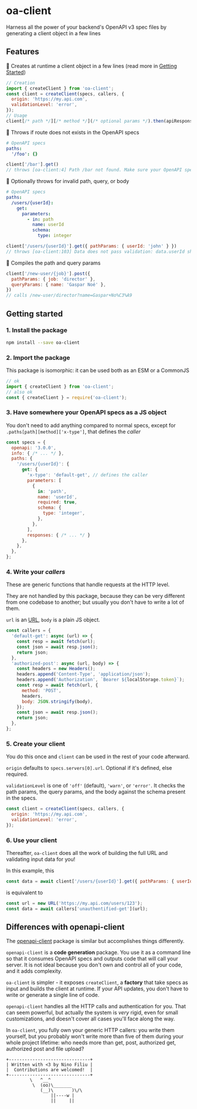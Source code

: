 # oa-client

Harness all the power of your backend's OpenAPI v3 spec files by generating a client object in a few lines

## Features

🚀 Creates at runtime a client object in a few lines (read more in [Getting Started](#getting-started))
```js
// Creation
import { createClient } from 'oa-client';
const client = createClient(specs, callers, {
  origin: 'https://my.api.com',
  validationLevel: 'error',
});
// Usage
client[/* path */][/* method */](/* optional params */).then(apiResponse => { /* ... */ })
```

🚀 Throws if route does not exists in the OpenAPI specs
```yaml
# OpenAPI specs
paths:
  '/foo': {}
```
```js
client['/bar'].get()
// throws [oa-client:4] Path /bar not found. Make sure your OpenAPI specs have a .paths['/bar'] key.
```

🚀 Optionally throws for invalid path, query, or body
```yaml
# OpenAPI specs
paths:
  /users/{userId}:
    get:
      parameters:
        - in: path
          name: userId
          schema:
            type: integer
```
```js
client['/users/{userId}'].get({ pathParams: { userId: 'john' } })
// throws [oa-client:103] Data does not pass validation: data.userId should be an integer
```

🚀 Compiles the path and query params
```js
client['/new-user/{job}'].post({
  pathParams: { job: 'director' },
  queryParams: { name: 'Gaspar Noé' },
})
// calls /new-user/director?name=Gaspar+No%C3%A9
```

## Getting started

### 1. Install the package

```sh
npm install --save oa-client
```

### 2. Import the package

This package is isomorphic: it can be used both as an ESM or a CommonJS

```js
// ok
import { createClient } from 'oa-client';
// also ok
const { createClient } = require('oa-client');
```

### 3. Have somewhere your OpenAPI specs as a JS object

You don't need to add anything compared to normal specs, except for `.paths[path][method]['x-type']`, that defines the *caller*

```js
const specs = {
  openapi: '3.0.0',
  info: { /* ... */ },
  paths: {
    '/users/{userId}': {
      get: {
        'x-type': 'default-get', // defines the caller
        parameters: [
          {
            in: 'path',
            name: 'userId',
            required: true,
            schema: {
              type: 'integer',
            },
          },
        ],
        responses: { /* ... */ }
      },
    },
  },
};
```

### 4. Write your *callers*

These are generic functions that handle requests at the HTTP level.

They are not handled by this package, because they can be very different from one codebase to another; but usually you don't have to write a lot of them.

`url` is an [URL](https://developer.mozilla.org/en-US/docs/Web/API/URL), `body` is a plain JS object.

```js
const callers = {
  'default-get': async (url) => {
    const resp = await fetch(url);
    const json = await resp.json();
    return json;
  },
  'authorized-post': async (url, body) => {
    const headers = new Headers();
    headers.append('Content-Type', 'application/json');
    headers.append('Authorization', `Bearer ${localStorage.token}`);
    const resp = await fetch(url, {
      method: 'POST',
      headers,
      body: JSON.stringify(body),
    });
    const json = await resp.json();
    return json;
  },
};
```

### 5. Create your client

You do this once and `client` can be used in the rest of your code afterward.

`origin` defaults to `specs.servers[0].url`. Optional if it's defined, else required.

`validationLevel` is one of `'off'` (default), `'warn'`, or `'error'`. It checks the path params, the query params, and the body against the schema present in the specs.

```js
const client = createClient(specs, callers, {
  origin: 'https://my.api.com',
  validationLevel: 'error',
});
```

### 6. Use your client

Thereafter, `oa-client` does all the work of building the full URL and validating input data for you!

In this example, this

```js
const data = await client['/users/{userId}'].get({ pathParams: { userId: 123 } });
```

is equivalent to

```js
const url = new URL('https://my.api.com/users/123');
const data = await callers['unauthentified-get'](url);
```


## Differences with openapi-client

The [openapi-client](https://github.com/mikestead/openapi-client) package is similar but accomplishes things differently.

`openapi-client` is a **code generation** package. You use it as a command line so that it consumes OpenAPI specs and outputs code that will call your server. It is not ideal because you don't own and control all of your code, and it adds complexity.

`oa-client` is simpler - it exposes `createClient`, a **factory** that take specs as input and builds the client at runtime. If your API updates, you don't have to write or generate a single line of code.

`openapi-client` handles all the HTTP calls and authentication for you. That can seem powerful, but actually the system is *very* rigid, even for small customizations, and doesn't cover all cases you'll face along the way.

In `oa-client`, you fully own your generic HTTP callers: you write them yourself, but you probably won't write more than five of them during your whole project lifetime: who needs more than get, post, authorized get, authorized post and file upload?

```
+-------------------------------+
| Written with <3 by Nino Filiu |
|  Contributions are welcomed!  |
+-------------------------------+
         \   ^__^ 
          \  (oo)\_______
             (__)\       )\/\
                 ||----w |
                 ||     ||
```
